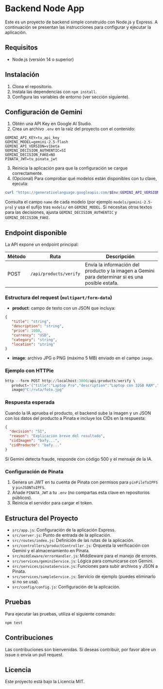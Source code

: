 # Backend Node App

Este es un proyecto de backend simple construido con Node.js y Express. A continuación se presentan las instrucciones para configurar y ejecutar la aplicación.

## Requisitos

- Node.js (versión 14 o superior)

## Instalación

1. Clona el repositorio.
2. Instala las dependencias con `npm install`.
3. Configura las variables de entorno (ver sección siguiente).

## Configuración de Gemini

1. Obtén una API Key en Google AI Studio.
2. Crea un archivo `.env` en la raíz del proyecto con el contenido:

```
GEMINI_API_KEY=tu_api_key
GEMINI_MODEL=gemini-2.5-flash
GEMINI_API_VERSION=v1beta
GEMINI_DECISION_AUTHENTIC=SI
GEMINI_DECISION_FAKE=NO
PINATA_JWT=tu_pinata_jwt
```

3. Reinicia la aplicación para que la configuración se cargue correctamente.
4. (Opcional) Para comprobar qué modelos están disponibles con tu clave, ejecuta:

```powershell
curl "https://generativelanguage.googleapis.com/$Env:GEMINI_API_VERSION/models?key=$Env:GEMINI_API_KEY"
```

Consulta el campo `name` de cada modelo (por ejemplo `models/gemini-2.5-pro`) y usa el sufijo tras `models/` en `GEMINI_MODEL`. Si necesitas otros textos para las decisiones, ajusta `GEMINI_DECISION_AUTHENTIC` y `GEMINI_DECISION_FAKE`.

## Endpoint disponible

La API expone un endpoint principal:

| Método | Ruta                    | Descripción                                                                 |
|--------|-------------------------|-----------------------------------------------------------------------------|
| POST   | `/api/products/verify`  | Envía la información del producto y la imagen a Gemini para determinar si es una posible estafa. |

### Estructura del request (`multipart/form-data`)

- **product**: campo de texto con un JSON que incluya:

```json
{
   "title": "string",
   "description": "string",
   "price": 1000,
   "currency": "USD",
   "category": "string",
   "location": "string"
}
```

- **image**: archivo JPG o PNG (máximo 5 MB) enviado en el campo `image`.

### Ejemplo con HTTPie

```powershell
http --form POST http://localhost:3000/api/products/verify \
   product='{"title":"Laptop Pro","description":"Laptop con 32GB RAM","price":2499,"currency":"USD","category":"Computers","location":"New York"}' \
   image@"C:/ruta/foto.jpg"
```

### Respuesta esperada

Cuando la IA aprueba el producto, el backend sube la imagen y un JSON con los datos del producto a Pinata e incluye los CIDs en la respuesta:

```json
{
  "decision": "SI",
  "reason": "Explicación breve del resultado",
  "cidImagen": "bafy...",
  "cidProducto": "bafy..."
}
```

Si Gemini detecta fraude, responde con código 500 y el mensaje de la IA.

### Configuración de Pinata

1. Genera un JWT en tu cuenta de Pinata con permisos para `pinFileToIPFS` y `pinJSONToIPFS`.
2. Añade `PINATA_JWT` a tu `.env` (no compartas esta clave en repositorios públicos).
3. Reinicia el servidor para cargar el token.

## Estructura del Proyecto

- `src/app.js`: Configuración de la aplicación Express.
- `src/server.js`: Punto de entrada de la aplicación.
- `src/routes/index.js`: Definición de las rutas de la aplicación.
- `src/controllers/productController.js`: Orquesta la verificación con Gemini y el almacenamiento en Pinata.
- `src/middleware/errorHandler.js`: Middleware para el manejo de errores.
- `src/services/geminiService.js`: Lógica para comunicarse con Gemini.
- `src/services/pinataService.js`: Funciones para subir archivos y JSON a Pinata.
- `src/services/sampleService.js`: Servicio de ejemplo (puedes eliminarlo si no se usa).
- `src/config/config.js`: Configuración de la aplicación.

## Pruebas

Para ejecutar las pruebas, utiliza el siguiente comando:

```
npm test
```

## Contribuciones

Las contribuciones son bienvenidas. Si deseas contribuir, por favor abre un issue o envía un pull request.

## Licencia

Este proyecto está bajo la Licencia MIT.